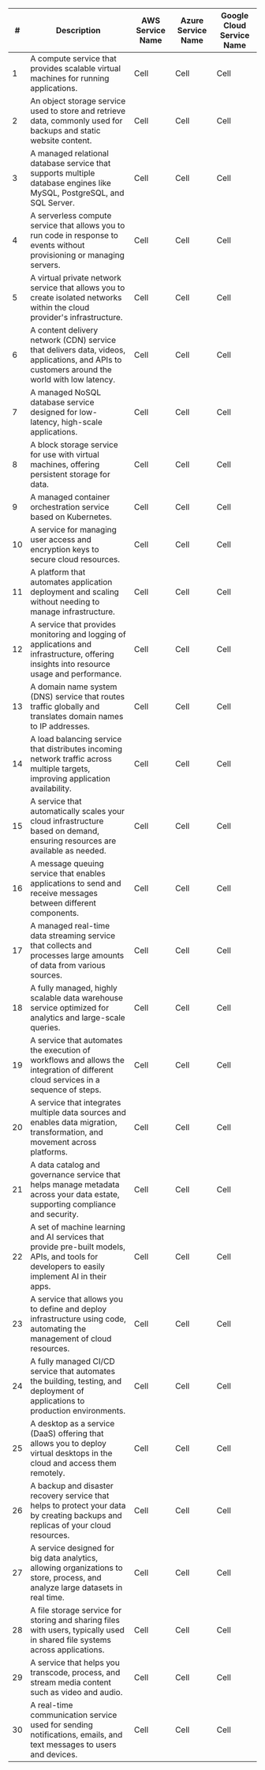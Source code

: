 | # | Description | AWS Service Name | Azure Service Name | Google Cloud Service Name |
|--------|--------|--------|--------|--------|
| 1 | A compute service that provides scalable virtual machines for running applications. | Cell | Cell | Cell |
| 2 | An object storage service used to store and retrieve data, commonly used for backups and static website content. | Cell | Cell | Cell |
| 3 | A managed relational database service that supports multiple database engines like MySQL, PostgreSQL, and SQL Server. | Cell | Cell | Cell |
| 4 | A serverless compute service that allows you to run code in response to events without provisioning or managing servers. | Cell | Cell | Cell |
| 5 | A virtual private network service that allows you to create isolated networks within the cloud provider's infrastructure. | Cell | Cell | Cell | 
| 6 | A content delivery network (CDN) service that delivers data, videos, applications, and APIs to customers around the world with low latency. | Cell | Cell | Cell |
| 7 | A managed NoSQL database service designed for low-latency, high-scale applications. | Cell | Cell | Cell |
| 8 | A block storage service for use with virtual machines, offering persistent storage for data. | Cell | Cell | Cell |
| 9 | A managed container orchestration service based on Kubernetes. | Cell | Cell | Cell |
| 10 | A service for managing user access and encryption keys to secure cloud resources. | Cell | Cell | Cell | 
| 11 | A platform that automates application deployment and scaling without needing to manage infrastructure. | Cell | Cell | Cell |
| 12 | A service that provides monitoring and logging of applications and infrastructure, offering insights into resource usage and performance. | Cell | Cell | Cell |
| 13 | A domain name system (DNS) service that routes traffic globally and translates domain names to IP addresses. | Cell | Cell | Cell |
| 14 | A load balancing service that distributes incoming network traffic across multiple targets, improving application availability. | Cell | Cell | Cell |
| 15 | A service that automatically scales your cloud infrastructure based on demand, ensuring resources are available as needed. | Cell | Cell | Cell | 
| 16 | A message queuing service that enables applications to send and receive messages between different components. | Cell | Cell | Cell |
| 17 | A managed real-time data streaming service that collects and processes large amounts of data from various sources. | Cell | Cell | Cell |
| 18 | A fully managed, highly scalable data warehouse service optimized for analytics and large-scale queries. | Cell | Cell | Cell |
| 19 | A service that automates the execution of workflows and allows the integration of different cloud services in a sequence of steps. | Cell | Cell | Cell |
| 20 | A service that integrates multiple data sources and enables data migration, transformation, and movement across platforms. | Cell | Cell | Cell | 
| 21 | A data catalog and governance service that helps manage metadata across your data estate, supporting compliance and security. | Cell | Cell | Cell |
| 22 | A set of machine learning and AI services that provide pre-built models, APIs, and tools for developers to easily implement AI in their apps. | Cell | Cell | Cell |
| 23 | A service that allows you to define and deploy infrastructure using code, automating the management of cloud resources. | Cell | Cell | Cell |
| 24 | A fully managed CI/CD service that automates the building, testing, and deployment of applications to production environments. | Cell | Cell | Cell |
| 25 | A desktop as a service (DaaS) offering that allows you to deploy virtual desktops in the cloud and access them remotely. | Cell | Cell | Cell | 
| 26 | A backup and disaster recovery service that helps to protect your data by creating backups and replicas of your cloud resources. | Cell | Cell | Cell |
| 27 | A service designed for big data analytics, allowing organizations to store, process, and analyze large datasets in real time. | Cell | Cell | Cell |
| 28 | A file storage service for storing and sharing files with users, typically used in shared file systems across applications. | Cell | Cell | Cell |
| 29 | A service that helps you transcode, process, and stream media content such as video and audio. | Cell | Cell | Cell |
| 30 | A real-time communication service used for sending notifications, emails, and text messages to users and devices. | Cell | Cell | Cell | 
